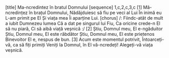 [title] Ma-ncredintez în bratul Domnului
[sequence] 1,c,2,c,3,c
[1]
Mă-ncredințez în brațul Domnului,
Nădăjduiesc să fiu pe veci al Lui
În inimă eu L-am primit pe El
Și viața mea Îi aparține Lui.
[chorus]
/: Fiindc-atât de mult a iubit
Dumnezeu lumea
Că a dat pe singurul lui Fiu,
Ca oricine crede-n El să nu piară,
Ci să aibă viață veșnică :/
[2]
Știu, Domnul meu, El e-ngăduitor
Știu, Domnul meu, El este răbdător
Știu, Domnul meu, El este prietenos
Binevoitor El e, nespus de bun.
[3]
Acum este momentul potrivit,
Întoarceți-vă, ca să fiți primiți
Veniți la Domnul, în El vă-ncredeți!
Alegeți-vă viața veșnică.

